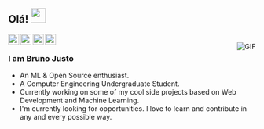 ## Olá! <img src="https://raw.githubusercontent.com/iampavangandhi/iampavangandhi/master/gifs/Hi.gif" width="30px"></h2>

<a href="https://www.linkedin.com/in/brunohjs/">
  <img align="left" alt="Bruno's Linkdein" width="22px" src="https://cdn.jsdelivr.net/npm/simple-icons@v3/icons/linkedin.svg" />
</a>
<a href="https://github.com/brunohjs">
  <img align="left" alt="Bruno's Github" width="22px" src="https://cdn.jsdelivr.net/npm/simple-icons@v3/icons/github.svg" />
</a>
<a href="mailto:brunohjs@gmail.com">
  <img align="left" alt="Bruno's Gmail" width="22px" src="https://cdn.jsdelivr.net/npm/simple-icons@v3/icons/gmail.svg" />
</a>
<a href="https://www.instagram.com/obrunojusto/">
  <img align="left" alt="Ajay's Kaggle" width="22px" src="https://cdn.jsdelivr.net/npm/simple-icons@3.1.0/icons/instagram.svg" />
</a>
<br />
<img align="right" alt="GIF" src="https://media.giphy.com/media/13HgwGsXF0aiGY/giphy.gif" />

### I am Bruno Justo
- An ML & Open Source enthusiast.
- A Computer Engineering Undergraduate Student. 
- Currently working on some of my cool side projects based on Web Development and Machine Learning.
- I'm currently looking for opportunities. I love to learn and contribute in any and every possible way.
